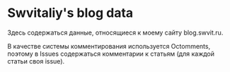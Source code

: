 # Swvitaliy's blog data

Здесь содержаться данные, относящиеся к моему сайту blog.swvit.ru.

В качестве системы комментирования используется Octomments, поэтому в Issues содержаться комментарии к статьям (для каждой статьи своя issue).
